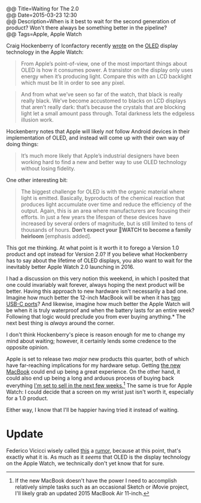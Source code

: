 @@ Title=Waiting for The 2.0  
@@ Date=2015-03-23 12:30  
@@ Description=When is it best to wait for the second generation of product? Won't there always be something better in the pipeline?  
@@ Tags=Apple, Apple Watch    

Craig Hockenberry of Iconfactory recently [wrote](http://furbo.org/2015/03/23/a-new-way-to-display/) on the [OLED](#update) display technology in the Apple Watch:

>From Apple’s point-of-view, one of the most important things about OLED is how it consumes power. A transistor on the display only uses energy when it’s producing light. Compare this with an LCD backlight which must be lit in order to see any pixel.

>And from what we’ve seen so far of the watch, that black is really really black. We’ve become accustomed to blacks on LCD displays that aren’t really dark: that’s because the crystals that are blocking light let a small amount pass through. Total darkness lets the edgeless illusion work.

Hockenberry notes that Apple will likely *not* follow Android devices in their implementation of OLED, and instead will come up with their own way of doing things:

>It’s much more likely that Apple’s industrial designers have been working hard to find a new and better way to use OLED technology without losing fidelity. 

One other interesting bit:

>The biggest challenge for OLED is with the organic material where light is emitted. Basically, byproducts of the chemical reaction that produces light accumulate over time and reduce the efficiency of the output. Again, this is an area where manufacturers are focusing their efforts. In just a few years the lifespan of these devices have increased by several orders of magnitude, but is still limited to tens of thousands of hours. **Don’t expect your WATCH to become a family heirloom** [emphasis added].

This got me thinking. At what point is it worth it to forego a Version 1.0 product and opt instead for Version 2.0? If you believe what Hockenberry has to say about the lifetime of OLED displays, you also want to wait for the inevitably better Apple Watch 2.0 launching in 2016.

I had a discussion on this very notion this weekend, in which I posited that one could invariably wait forever, always hoping the next product will be better. Having this approach to new hardware isn't necessarily a bad one. Imagine how much better the 12-inch MacBook will be when it has [two USB-C ports](https://www.youtube.com/watch?v=ZrZISyPucMg&amp;t=3m14s)? And likewise, imagine how much better the Apple Watch will be when it is truly waterproof and when the battery lasts for an entire week? Following that logic would preclude you from ever buying anything.* The next best thing is *always* around the corner.

I don't think Hockenberry's piece is reason enough for me to change my mind about waiting; however, it certainly lends some credence to the opposite opinion.

Apple is set to release two *major* new products this quarter, both of which have far-reaching implications for my hardware setup. Getting [the new MacBook](http://uncrate.com/stuff/apple-12-inch-macbook/) could end up being a great experience. On the other hand, it could also end up being a long and arduous process of buying back everything [I'm set to sell in the next few weeks.](http://www.ebay.com/sch/toniwonkanobi/m.html?_nkw=&amp;_armrs=1&amp;_ipg=&amp;_from=)[^im] The same is true for Apple Watch: I could decide that a screen on my wrist just isn't worth it, especially for a 1.0 product.

Either way, I know that I'll be happier having tried it instead of waiting. 

# Update

Federico Vicicci wisely called [this](http://www.macstories.net/linked/a-new-way-to-display/) a [rumor](http://www.oled-info.com/confirmed-apples-watch-uses-amoled-display), because at this point, that's exactly what it is. As much as it *seems* that OLED is the display technology on the Apple Watch, we technically don't yet know that for sure. 

[^im]: If the new MacBook doesn't have the power I need to accomplish relatively simple tasks such as an occasional Sketch or iMovie project, I'll likely grab an updated 2015 MacBook Air 11-inch.